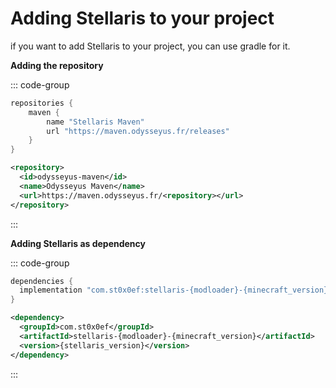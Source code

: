 # Adding Stellaris to your project

if you want to add Stellaris to your project, you can use gradle for it.

**Adding the repository**

::: code-group

```groovy [gradle]
repositories {
    maven {
        name "Stellaris Maven"
        url "https://maven.odysseyus.fr/releases"
    }
}
```

```xml [maven]
<repository>
  <id>odysseyus-maven</id>
  <name>Odysseyus Maven</name>
  <url>https://maven.odysseyus.fr/<repository></url>
</repository>
```

:::



**Adding Stellaris as dependency**

::: code-group

```groovy [gradle]
dependencies {
  implementation "com.st0x0ef:stellaris-{modloader}-{minecraft_version}:{version}"
}

```

```xml [maven]
<dependency>
  <groupId>com.st0x0ef</groupId>
  <artifactId>stellaris-{modloader}-{minecraft_version}</artifactId>
  <version>{stellaris_version}</version>
</dependency>

```

:::
